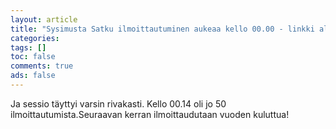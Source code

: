 ```yaml
---
layout: article 
title: "Sysimusta Satku ilmoittautuminen aukeaa kello 00.00 - linkki alla" 
categories: 
tags: []
toc: false 
comments: true 
ads: false 
---
```


Ja sessio täyttyi varsin rivakasti. Kello 00.14 oli jo 50
ilmoittautumista.Seuraavan kerran ilmoittaudutaan vuoden kuluttua!

